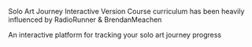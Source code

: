 Solo Art Journey Interactive Version
Course curriculum has been heavily influenced by RadioRunner & BrendanMeachen

An interactive platform for tracking your solo art journey progress
